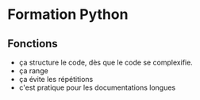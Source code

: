 # Formation Python

## Fonctions

* ça structure le code, dès que le code se complexifie.
* ça range
* ça évite les répétitions
* c'est pratique pour les documentations longues
